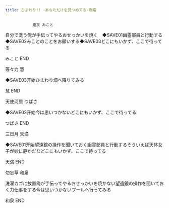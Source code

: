 ```yaml
---
title: ひまわり!! -あなただけを見つめてる-攻略
---
```


                鬼衣 みこと

自分で洗う俺が手伝ってやるおせっかいを焼く　◆SAVE01幽霊部員と行動する◆SAVE02みことのことをお願いする◆SAVE03どこにもいかず、ここで待ってる

みこと END

等々力 慧

◆SAVE03开始ひまわり畑へ降りてみる

慧 END

天使河原 つばさ

◆SAVE02开始今は思いつかないどこにもいかず、ここで待ってる

つばさ END

三日月 天満

◆SAVE01开始望遠鏡の操作を聞いておく幽霊部員と行動するそういえば天体女子が妙に静かだなどこにもいかず、ここで待ってる

天満 END

勿忘草 和泉

洗濯カゴに放置俺が手伝ってやるおせっかいを焼かない望遠鏡の操作を聞いておく力仕事をする今は思いつかないプールへ行ってみる

和泉 END
              
